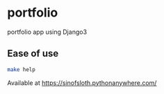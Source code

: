 # portfolio

portfolio app using Django3

## Ease of use

```bash
make help
```

Available at <https://sinofsloth.pythonanywhere.com/>
